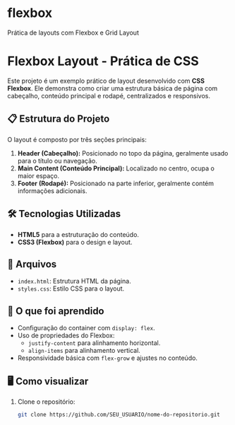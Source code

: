 # flexbox
Prática de layouts com Flexbox e Grid Layout
# Flexbox Layout - Prática de CSS

Este projeto é um exemplo prático de layout desenvolvido com **CSS Flexbox**. Ele demonstra como criar uma estrutura básica de página com cabeçalho, conteúdo principal e rodapé, centralizados e responsivos.

## 📋 Estrutura do Projeto

O layout é composto por três seções principais:
1. **Header (Cabeçalho):** Posicionado no topo da página, geralmente usado para o título ou navegação.
2. **Main Content (Conteúdo Principal):** Localizado no centro, ocupa o maior espaço.
3. **Footer (Rodapé):** Posicionado na parte inferior, geralmente contém informações adicionais.

## 🛠️ Tecnologias Utilizadas

- **HTML5** para a estruturação do conteúdo.
- **CSS3 (Flexbox)** para o design e layout.

## 📂 Arquivos

- `index.html`: Estrutura HTML da página.
- `styles.css`: Estilo CSS para o layout.

## 📖 O que foi aprendido

- Configuração do container com `display: flex`.
- Uso de propriedades do Flexbox:
  - `justify-content` para alinhamento horizontal.
  - `align-items` para alinhamento vertical.
- Responsividade básica com `flex-grow` e ajustes no conteúdo.

## 🖥️ Como visualizar

1. Clone o repositório:
   ```bash
   git clone https://github.com/SEU_USUARIO/nome-do-repositorio.git

